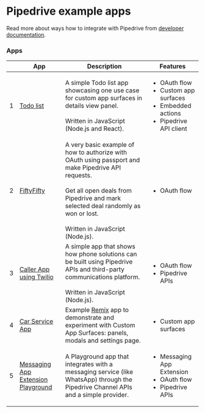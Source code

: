 # Pipedrive example apps

Read more about ways how to integrate with Pipedrive from [developer documentation](https://pipedrive.readme.io/docs).

### Apps

|   |App | Description | Features |
|---| --- | --- | --- |
| 1 | [Todo list](/apps/todo) | A simple Todo list app showcasing one use case for custom app surfaces in details view panel.<br/><br/>Written in JavaScript (Node.js and React). | <ul><li>OAuth flow</li><li>Custom app surfaces</li><li>Embedded actions</li><li>Pipedrive API client</li></ul> |
| 2 | [FiftyFifty](https://github.com/pipedrive/FiftyFifty) | A very basic example of how to authorize with OAuth using passport and make Pipedrive API requests.<br/><br />Get all open deals from Pipedrive and mark selected deal randomly as won or lost.<br/><br/>Written in JavaScript (Node.js). | <ul><li>OAuth flow</li></ul> |
| 3 | [Caller App using Twilio](/apps/caller) | A simple app that shows how phone solutions can be built using Pipedrive APIs and third-party communications platform.<br/><br/>Written in JavaScript (Node.js). | <ul><li>OAuth flow</li><li>Pipedrive APIs</li></ul> |
| 4 | [Car Service App](/apps/remix-cars-service) | Example [Remix](https://remix.run) app to demonstrate and experiment with Custom App Surfaces: panels, modals and settings page.                                                                                                          | <ul><li>Custom app surfaces</li></ul> |
| 5 | [Messaging App Extension Playground](/apps/messaging-app-extn-playground) | A Playground app that integrates with a messaging service (like WhatsApp) through the Pipedrive Channel APIs and a simple provider.  | <ul><li>Messaging App Extension</li><li>OAuth flow</li><li>Pipedrive APIs</li></ul> |


